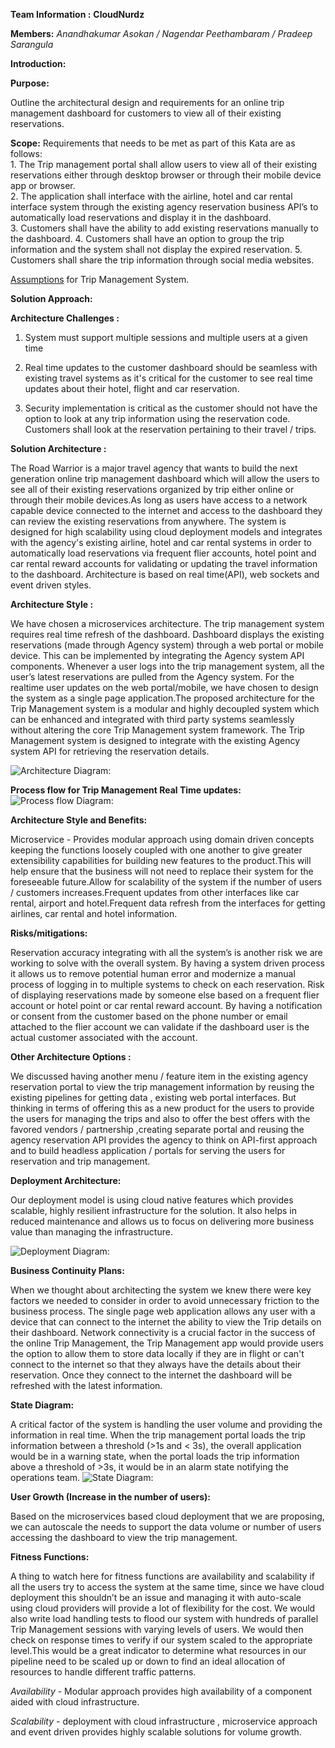 **Team Information :** **CloudNurdz**

**Members:** *Anandhakumar Asokan / Nagendar Peethambaram / Pradeep Sarangula*

 
**Introduction:**
  
  **Purpose:**
  
   Outline the architectural design and requirements for an online trip management dashboard for customers to view all of their existing reservations.
  
  **Scope:**
      Requirements that needs to be met as part of this Kata are as follows:        
	1. The Trip management portal shall allow users to view all of their existing reservations either
	  through desktop browser or through their mobile device app or browser.  
	2. The application shall interface with the airline, hotel and car rental interface system through 
	  the existing agency reservation business API’s to automatically load reservations and display it in the dashboard.  
    	3. Customers shall have the ability to add existing reservations manually to the dashboard.
    	4. Customers shall have an option to group the trip information and the system shall not display the expired reservation. 
    	5. Customers shall share the trip information through social media websites. 
 
  [Assumptions](ADR/Assumptions.md) for Trip Management System.

****Solution Approach:****

**Architecture Challenges :**
 
  1. System must support multiple sessions and multiple users at a given time 
 
  2. Real time updates to the customer dashboard should be seamless with existing travel systems as it's critical for the customer
     to see real time updates about their hotel, flight and car reservation.
 
  3. Security implementation is critical as the customer should not have the option to look at any trip information 
     using the reservation code. Customers shall look at the reservation pertaining to their travel / trips.

**Solution Architecture :**

The Road Warrior is a major travel agency that wants to build the next generation online trip management dashboard which will allow the users to see all of their existing reservations organized by trip either online or through their mobile devices.As long as users have access to a network capable device connected to the internet and access to the dashboard they can review the existing reservations from anywhere. The system is designed for high scalability using cloud deployment models and integrates with the agency's existing airline, hotel and car rental systems in order to automatically load reservations via frequent flier accounts, hotel point and car rental reward accounts for validating or updating the travel information to the dashboard. Architecture is based on real time(API), web sockets and event driven styles. 

**Architecture Style :**

We have chosen a microservices architecture. The trip management system requires real time refresh of the dashboard. Dashboard displays the existing reservations (made through Agency system) through a web portal or mobile device. This can be implemented by integrating the Agency system API components. Whenever a user logs into the trip management system, all the user’s latest reservations are pulled from the Agency system. For the realtime user updates on the web portal/mobile, we have chosen to design the system as a single page application.The proposed architecture for the Trip Management system is a modular and highly decoupled system which can be enhanced and integrated with third party systems seamlessly without altering the core Trip Management system framework. The Trip Management system is designed to integrate with the existing Agency system API for retrieving the reservation details.

![**Architecture Diagram:**](Architecture/Logical/Logical_Architecture.png)

**Process flow for Trip Management Real Time updates:**
![**Process flow Diagram:**](Architecture/ProcessFlow.JPG)

**Architecture Style and Benefits:**

Microservice - Provides modular approach using domain driven concepts keeping the functions loosely coupled with one another to give greater extensibility capabilities for building new features to the product.This will help ensure that the business will not need to replace their system for the foreseeable future.Allow for scalability of the system if the number of users / customers  increases.Frequent updates from other interfaces like car rental, airport and hotel.Frequent data refresh from the interfaces for getting airlines, car rental and hotel information. 

**Risks/mitigations:** 

Reservation accuracy integrating with all the system’s is another risk we are working to solve with the overall system. By having a system driven process it allows us to remove potential human error and modernize a manual process of logging in to multiple systems to check on each reservation.
Risk of displaying reservations made by someone else based on a frequent flier account or hotel point or car rental reward account. By having a notification or consent from the customer based on the phone number or email attached to the flier account we can validate if the dashboard user is the actual customer associated with the account.

**Other Architecture Options :**

We discussed having another menu / feature item in the existing agency reservation portal to view the trip management information by reusing the existing pipelines for getting data , existing web portal interfaces. But thinking in terms of offering this as a new product for the users to provide the users for managing the trips and also to offer the best offers with the favored vendors / partnership ,creating separate portal and reusing the agency reservation API provides the agency to think on API-first approach and to build headless application / portals for serving the users for reservation and trip management. 

**Deployment Architecture:**

Our deployment model is using cloud native features which provides scalable, highly resilient infrastructure for the solution. It also helps in reduced maintenance and allows us to focus on delivering more business value than managing the infrastructure. 

![**Deployment Diagram:**](https://github.com/akasokan99/kata_cloudNurdz/blob/main/Architecture/Deployment/Deployment_Architecture.png)


**Business Continuity Plans:**

When we thought about architecting the system we knew there were key factors we needed to consider in order to avoid unnecessary friction to the business process. The single page web application allows any user with a device that can connect to the internet the ability to view the Trip details on their dashboard.  Network connectivity is a crucial factor in the success of the online Trip Management, the Trip Management app would provide users the option to allow them to store data locally if they are in flight or can't connect to the internet so that they always have the details about their reservation. Once they connect to the internet the dashboard will be refreshed with the latest information.

**State Diagram:**

A critical factor of the system is handling the user volume and providing the information in real time.  When the trip management portal loads the trip information between a threshold (>1s and < 3s), the overall application would be in a warning state, when the portal loads the trip information above a threshold of >3s, it would be in an alarm state notifying the operations team. 
![**State Diagram:**](Architecture/StateDiagram.JPG)

**User Growth (Increase in the number of users):**

Based on the microservices based cloud deployment that we are proposing, we can autoscale the needs to support the data volume or number of users accessing the dashboard to view the trip management.

**Fitness Functions:**

A thing to watch here for fitness functions are availability and scalability if all the users try to access the system at the same time, since we have cloud deployment this shouldn’t be an issue and managing it with auto-scale using cloud providers will provide a lot of flexibility for the cost. We would also write load handling tests to flood our system with hundreds of parallel Trip Management sessions with varying levels of users. We would then check on response times to verify if our system scaled to the appropriate level.This would be a great indicator to determine what resources in our pipeline need to be scaled up or down to find an ideal allocation of resources to handle different traffic patterns. 

   *Availability* - Modular approach provides high availability of a component aided with cloud infrastructure. 

   *Scalability* - deployment with cloud infrastructure , microservice approach and event driven provides highly scalable solutions for volume growth.

